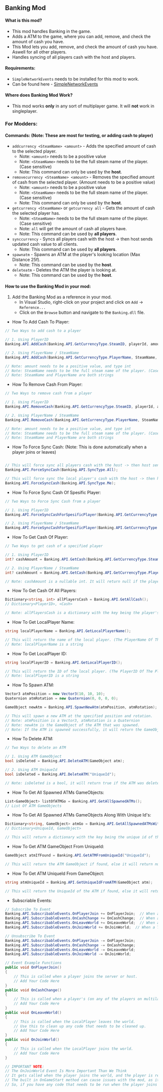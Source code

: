 ## Banking Mod
#### What is this mod?
 - This mod handles Banking in the game.
 - Adds a ATM to the game, where you can add, remove, and check the amount of cash you have.
 - This Mod lets you add, remove, and check the amount of cash you have. Aswell for all other players.
 - Handles syncing of all players cash with the host and players.

#### Requirements:
- `SimpleNetworkEvents` needs to be installed for this mod to work. 
- Can be found here - [SimpleNetworkEvents](https://sotf-mods.com/mods/smokyace/simplenetworkevents)


#### Where does Banking Mod Work?
- This mod works **only** in any sort of multiplayer game. It will **not** work in singleplayer.


### For Modders:
#### Commands: (Note: These are most for testing, or adding cash to player)
- `addcurrency <SteamName> <amount>` - Adds the specified amount of cash to the selected player.
   - Note: `<amount>` needs to be a positive value
   - Note: `<SteamName>` needs to be the full steam name of the player. (Case sensitive)
   - Note: This command can only be used by the **host**.
- `removecurrency <SteamName> <amount>` - Removes the specified amount of cash from the selected player. (Amount needs to be a positive value)
   - Note: `<amount>` needs to be a positive value
   - Note: `<SteamName>` needs to be the full steam name of the player. (Case sensitive)
   - Note: This command can only be used by the **host**.
- `getcurrency <SteamName>` or `getcurrency all` - Gets the amount of cash the selected player has.
   - Note: `<SteamName>` needs to be the full steam name of the player. (Case sensitive)
   - Note: `all` will get the amount of cash all players have.
   - Note: This command can be used by **all players**.
- `synccurrency` - Syncs all players cash with the host -> then host sends updated cash value to all clients.
   - Note: This command can be used by **all players**.
- `spawnatm` - Spawns an ATM at the player's looking location (Max Distance 25f).
   - Note: This command can be used by the **host**.
- `deleteatm` - Deletes the ATM the player is looking at.
   - Note: This command can be used by the **host**.

#### How to use the Banking Mod in your mod:
1. Add the Banking Mod as a reference in your mod.
    - In Visual Studio, right-click on your project and click on `Add` -> `Reference...`
	- Click on the `Browse` button and navigate to the `Banking.dll` file.
- How To Add Cash To Player:
```csharp
// Two Ways to add cash to a player

// 1. Using PlayerID
Banking.API.AddCash(Banking.API.GetCurrencyType.SteamID, playerId, amount);

// 2. Using PlayerName / SteamName
Banking.API.AddCash(Banking.API.GetCurrencyType.PlayerName, SteamName, amount);

// Note: amount needs to be a positive value, and type int
// Note: SteamName needs to be the full steam name of the player. (Case sensitive)
// Note: SteamName and PlayerName are both strings
```
- How To Remove Cash From Player:
```csharp
// Two Ways to remove cash from a player

// 1. Using PlayerID
Banking.API.RemoveCash(Banking.API.GetCurrencyType.SteamID, playerId, amount);

// 2. Using PlayerName / SteamName
Banking.API.RemoveCash(Banking.API.GetCurrencyType.PlayerName, SteamName, amount);

// Note: amount needs to be a positive value, and type int
// Note: SteamName needs to be the full steam name of the player. (Case sensitive)
// Note: SteamName and PlayerName are both strings
```
- How To Force Sync Cash: (Note: This is done automatically when a player joins or leaves)
```csharp

// This will force sync all players cash with the host -> then host sends updated cash value to all clients.
Banking.API.ForceSyncCash(Banking.API.SyncType.All);

// This will force sync the local player's cash with the host -> then host sends updated cash value to all clients.
Banking.API.ForceSyncCash(Banking.API.SyncType.Me);
```
- How To Force Sync Cash Of Spesific Player:
```csharp
// Two Ways to Force Sync Cash from a player

// 1. Using PlayerID
Banking.API.ForceSyncCashForSpesificPlayer(Banking.API.GetCurrencyType.SteamID, playerId);

// 2. Using PlayerName / SteamName
Banking.API.ForceSyncCashForSpesificPlayer(Banking.API.GetCurrencyType.PlayerName, SteamName);
```
- How To Get Cash Of Player:
```csharp
// Two Ways to get cash of a specified player

// 1. Using PlayerID
int? cashAmount = Banking.API.GetCash(Banking.API.GetCurrencyType.SteamID, playerId);

// 2. Using PlayerName / SteamName
int? cashAmount = Banking.API.GetCash(Banking.API.GetCurrencyType.PlayerName, SteamName);

// Note: cashAmount is a nullable int. It will return null if the player is not found/or if cashAmount is invalid.
```
- How To Get Cash Of All Players:
```csharp
Dictionary<string, int> allPlayersCash = Banking.API.GetAllCash();
// Dictionary<PlayerID>, <Cash>

// Note: allPlayersCash is a dictionary with the key being the player's id and the value being the amount of cash they have.
```
- How To Get LocalPlayer Name:
```csharp
string localPlayerName = Banking.API.GetLocalPlayerName();

// This will return the name of the local player. (The PlayerName Of The Player Thats Running This Mod)
// Note: localPlayerName is a string
```
- How To Get LocalPlayer ID:
```csharp
string localPlayerID = Banking.API.GetLocalPlayerID();

// This will return the ID of the local player. (The PlayerID Of The Player Thats Running This Mod)
// Note: localPlayerID is a string
```
- How To Spawn ATM:
```csharp
Vector3 atmPosition = new Vector3(10, 10, 10);
Quaternion atmRotation = new Quaternion(0, 0, 0, 0);

GameObject newAtm = Banking.API.SpawnNewAtm(atmPosition, atmRotation);

// This will spawn a new ATM at the specified position and rotation.
// Note: atmPosition is a Vector3, atmRotation is a Quaternion
// Note: newAtm is the GameObject of the ATM that was spawned.
// Note: If the ATM is spawned successfully, it will return the GameObject of the ATM, else it will return null.
```
- How To Delete ATM:
```csharp
// Two Ways to delete an ATM

// 1. Using ATM GameObject
bool isDeleted = Banking.API.DeleteATM(GameObject atm);

// 2. Using ATM UniqueId
bool isDeleted = Banking.API.DeleteATM("UniqueId");

// Note: isDeleted is a bool, it will return true if the ATM was deleted successfully, else it will return false.
```
- How To Get All Spawned ATMs GameObjects:
```csharp
List<GameObject> listOfATMGo = Banking.API.GetAllSpawnedATMs();
// List Of ATM GameObjects
```
- How To Get All Spawned ATMs GameObjects Along With Unique Id's:
```csharp
Dictionary<string, GameObject> atmGo = Banking.API.GetAllSpawnedATMsWithUniqueId();
// Dictionary<UniqueId, GameObject>

// This will return a dictionary with the key being the unique id of the atm and the value being the GameObject of the atm.
```
- How To Get ATM GameObject From UniqueId:
```csharp
GameObject atmIfFound = Banking.API.GetATMFromUniqueId("UniqueId");

// This will return the ATM GameObject if found, else it will return null.
```
- How To Get ATM UniqueId From GameObject:
```csharp
string atmUniqueId = Banking.API.GetUniqueIdFromATM(GameObject atm);

// This will return the UniqueId of the ATM if found, else it will return null.
```
- Subscriable Events:
```csharp
// Subscribe To Event
Banking.API.SubscribableEvents.OnPlayerJoin += OnPlayerJoin;  // When a player joins the game in MP
Banking.API.SubscribableEvents.OnCashChange += OnCashChange;  // When a player's cash changes on the network
Banking.API.SubscribableEvents.OnLeaveWorld += OnLeaveWorld;  // When a THE LOCALPLAYER leaves the world
Banking.API.SubscribableEvents.OnJoinWorld += OnJoinWorld;  // When a THE LOCALPLAYER joins the world

// Unsubscribe To Event
Banking.API.SubscribableEvents.OnPlayerJoin -= OnPlayerJoin;
Banking.API.SubscribableEvents.OnCashChange -= OnCashChange;
Banking.API.SubscribableEvents.OnLeaveWorld -= OnLeaveWorld;
Banking.API.SubscribableEvents.OnJoinWorld -= OnJoinWorld;

// Event Example Functions
public void OnPlayerJoin()
{
    // This is called when a player joins the server or host.
    // Add Your Code Here
}
public void OnCashChange()
{
    // This is called when a player's (on any of the players on multilayer) cash changes.
    // Add Your Code Here
}
public void OnLeaveWorld()
{
    // This is called when the LocalPlayer leaves the world.
    // Use this to clean up any code that needs to be cleaned up.
    // Add Your Code Here
}
public void OnJoinWorld()
{
    // This is called when the LocalPlayer joins the world.
    // Add Your Code Here
}

// IMPORTANT NOTE:
// The OnJoinWorld Event Is More Important Than We Think
// It gets called when the player joins the world, and the player is ready to be interacted with.
// The built in OnGameStart method can cause issues with the mod, as it gets called before the player is ready.
// So, if you have any code that needs to be run when the player joins the world, use the OnJoinWorld event.
```